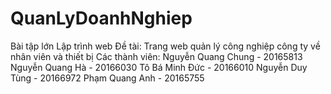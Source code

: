 # QuanLyDoanhNghiep
Bài tập lớn Lập trình web
Đề tài: Trang web quản lý công nghiệp công ty về nhân viên và thiết bị
Các thành viên:
	Nguyễn Quang Chung - 20165813
	Nguyễn Quang Hà - 20166030
	Tô Bá Minh Đức - 20166010
	Nguyễn Duy Tùng - 20166972
	Phạm Quang Anh - 20165755
